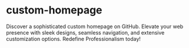 # custom-homepage
Discover a sophisticated custom homepage on GitHub. Elevate your web presence with sleek designs, seamless navigation, and extensive customization options. Redefine Professionalism today!

